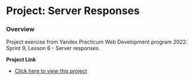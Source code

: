 # Project: Server Responses

### Overview

Project exercise from Yandex Practicum Web Development program 2022: Sprint 9, Lesson 6 - Server responses.

**Project Link**

- [Click here to view this project]()
